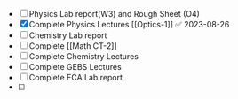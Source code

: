 - [ ] Physics Lab report(W3) and Rough Sheet (O4)
- [x] Complete Physics Lectures [[Optics-1]] ✅ 2023-08-26
- [ ] Chemistry Lab report
- [ ] Complete [[Math CT-2]]
- [ ] Complete Chemistry Lectures 
- [ ] Complete GEBS Lectures
- [ ] Complete ECA Lab report
- [ ] 